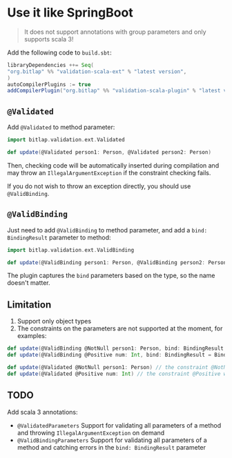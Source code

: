 # Use it like SpringBoot

> It does not support annotations with group parameters and only supports scala 3!

Add the following code to `build.sbt`:
```scala
libraryDependencies ++= Seq(
"org.bitlap" %% "validation-scala-ext" % "latest version",
)
autoCompilerPlugins := true
addCompilerPlugin("org.bitlap" %% "validation-scala-plugin" % "latest version")
```

## `@Validated`

Add `@Validated` to method parameter:
```scala
import bitlap.validation.ext.Validated

def update(@Validated person1: Person, @Validated person2: Person)
```
Then, checking code will be automatically inserted during compilation and may throw an `IllegalArgumentException` if the constraint checking fails.

If you do not wish to throw an exception directly, you should use `@ValidBinding`.

## `@ValidBinding`

Just need to add `@ValidBinding` to method parameter, and add a `bind: BindingResult` parameter to method:
```scala
import bitlap.validation.ext.ValidBinding

def update(@ValidBinding person1: Person, @ValidBinding person2: Person, bind: BindingResult = BindingResult.default)
```

The plugin captures the `bind` parameters based on the type, so the name doesn't matter.

## Limitation

1. Support only object types
2. The constraints on the parameters are not supported at the moment, for examples:
```scala
def update(@ValidBinding @NotNull person1: Person, bind: BindingResult = BindingResult.default) // the constraint @NotNull will not be used  
def update(@ValidBinding @Positive num: Int, bind: BindingResult = BindingResult.default) // the constraint @Positive will not be used

def update(@Validated @NotNull person1: Person) // the constraint @NotNull will not be used
def update(@Validated @Positive num: Int) // the constraint @Positive will not be used
```

## TODO 

Add scala 3 annotations:
- `@ValidatedParameters`        Support for validating all parameters of a method and throwing `IllegalArgumentException` on demand
- `@ValidBindingParameters`     Support for validating all parameters of a method and catching errors in the `bind: BindingResult` parameter